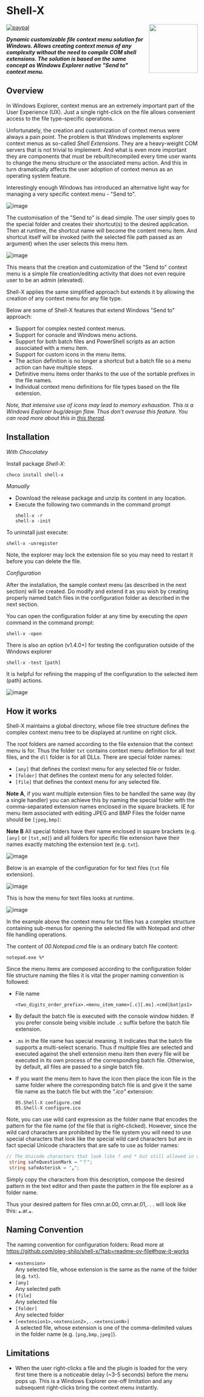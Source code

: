 # Shell-X

[![paypal](https://www.paypalobjects.com/en_US/i/btn/btn_donateCC_LG.gif)](https://oleg-shilo.github.io/cs-script/Donation.html)
<img align="right" src="https://raw.githubusercontent.com/oleg-shilo/shell-x/master/images/shell_x_logo.png" height="128" width="128" alt="" style="float:right">


_**Dynamic customizable file context menu solution for Windows.
Allows creating context menus of any complexity without the need to compile COM shell extensions. The solution is based on the same concept as Windows Explorer native "Send to" context menu.**_

## Overview

In Windows Explorer, context menus are an extremely important part of the User Experience (UX). Just a single right-click on the file allows convenient access to the file type-specific operations.

Unfortunately, the creation and customization of context menus were always a pain point. The problem is that Windows implements explorer context menus as so-called _Shell Extensions_. They are a heavy-weight COM servers that is not trivial to implement. And what is even more important they are components that must be rebuilt/recompiled every time user wants to change the menu structure or the associated menu action. And this in turn dramatically affects the user adoption of context menus as an operating system feature.  

Interestingly enough Windows has introduced an alternative light way for managing a very specific context menu - "Send to".

![image](images/send_to.png)

The customisation of the "Send to" is dead simple. The user simply goes to the special folder and creates their shortcut(s) to the desired application. Then at runtime, the shortcut name will become the content menu item. And shortcut itself will be invoked (with the selected file path passed as an argument) when the user selects this menu item.

![image](images/send_to_files.png)

This means that the creation and customization of the "Send to" context menu is a simple file creation/editing activity that does not even require user to be an admin (elevated).

Shell-X applies the same simplified approach but extends it by allowing the creation of any context menu for any file type.

Below are some of Shell-X features that extend Windows "Send to" approach:

* Support for complex nested context menus.
* Support for console and Windows menu actions.
* Support for both batch files and PowerShell scripts as an action associated with a menu item.
* Support for custom icons in the menu items.
* The action definition is no longer a shortcut but a batch file so a menu action can have multiple steps.
* Definitive menu items order thanks to the use of the sortable prefixes in the file names.
* Individual context menu definitions for file types based on the file extension.

_Note, that intensive use of icons may lead to memory exhaustion. This is a Windows Explorer bug/design flaw. Thus don't overuse this feature. You can read more about this in [this therad](https://github.com/oleg-shilo/shell-x/issues/22)._

## Installation

_With Chocolatey_

Install package _Shell-X_:

```PS
choco install shell-x
```

_Manually_

- Download the release package and unzip its content in any location.
- Execute the following two commands in the command prompt
  ```
  shell-x -r
  shell-x -init
  ```
To uninstall just execute:
  ```
  shell-x -unregister
  ```
  Note, the explorer may lock the extension file so you may need to restart it before you can delete the file. 

_Configuration_

After the installation, the sample context menu (as described in the next section) will be created. Do modify and extend it as you wish by creating properly named batch files in the configuration folder as described in the next section.

You can open the configuration folder at any time by executing the _open_ command in the command prompt:

```
shell-x -open
```

There is also an option (v1.4.0+) for testing the configuration outside of the Windows explorer

```
shell-x -test [path]
```
It is helpful for refining the mapping of the configuration to the selected item (path) actions.

![image](https://user-images.githubusercontent.com/16729806/191431089-d71bbc08-1722-4cae-ae2d-b315129902eb.png)

## How it works

Shell-X maintains a global directory, whose file tree structure defines the complex context menu tree to be displayed at runtime on right click.

The root folders are named according to the file extension that the context menu is for. Thus the folder `txt` contains context menu definition for all text files, and the `dll` folder is for all DLLs. There are special folder names:
- `[any]` that defines the context menu for any selected file or folder.
- `[folder]` that defines the context menu for any selected folder.
- `[file]` that defines the context menu for any selected file.

**Note A**, if you want multiple extension files to be handled the same way (by a single handler) you can achieve this by naming the special folder with the comma-separated extension names enclosed in the square brackets. IE for menu item associated with editing JPEG and BMP Files the folder name should be `[jpeg,bmp]`: 

**Note B** All special folders have their name enclosed in square brackets (e.g. `[any]` or `[txt,md]`) and all folders for specific file extension have their names exactly matching the extension text (e.g. `txt`).

![image](https://github.com/oleg-shilo/shell-x/assets/16729806/21ad4206-2043-4d66-903c-ec881a84e95e)

Below is an example of the configuration for for text files (`txt` file extension).

![image](images/shell_x_files.png)

This is how the menu for text files looks at runtime.

![image](images/shell_x_menu.png)

In the example above the context menu for txt files has a complex structure containing sub-menus for opening the selected file with Notepad and other file handling operations.

The content of _00.Notepad.cmd_ file is an ordinary batch file content:
```
notepad.exe %*
```

Since the menu items are composed according to the configuration folder file structure naming the files it is vital the proper naming convention is followed:

* File name
  ```
  <two_digits_order_prefix>.<menu_item_name>[.c][.ms].<cmd|bat|ps1>
  ```

* By default the batch file is executed with the console window hidden. If you prefer console being visible include `.c` suffix before the batch file extension.

* `.ms` in the file name has special meaning. It indicates that the batch file supports a multi-select scenario. Thus if multiple files are selected and executed against the shell extension menu item then every file will be executed in its own process of the corresponding batch file. Otherwise, by default, all files are passed to a single batch file.


* If you want the menu item to have the icon then place the icon file in the same folder where the corresponding batch file is and give it the same file name as the batch file but with the _".ico"_ extension:
  ```
  05.Shell-X configure.cmd
  05.Shell-X configure.ico
  ```
  
Note, you can use wild card expression as the folder name that encodes the pattern for the file name (of the file that is right-clicked).
However, since the wild card characters are prohibited by the file system you will need to use special characters that look like the special wild card characters but are in fact special Unicode characters that are safe to use as folder names:

```C#
// The Unicode characters that look like ? and * but still allowed in dir and file names
 string safeQuestionMark = "？"; 
 string safeAsterisk = "⁎";
``` 
Simply copy the characters from this description, compose the desired pattern in the text editor and then paste the pattern in the file explorer as a folder name.

Thus your desired pattern for files cmn.ar.00, cmn.ar.01,. . .
will look like this: ⁎.ar.⁎.  

## Naming Convention

The naming convention for configuration folders:
Read more at https://github.com/oleg-shilo/shell-x/?tab=readme-ov-file#how-it-works
- `<extension>`<br>
   Any selected file, whose extension is the same as the name of the folder (e.g. `txt`).
- `[any]`<br>
  Any selected path
- `[file]`<br>
  Any selected file
- `[folder]`<br>
  Any selected folder
- `[<extension1>,<extension2>,..<extensionN>]`<br>
  A selected file, whose extension is one of the comma-delimited values in the folder name (e.g. `[png,bmp,jpeg]`).
  
## Limitations

* When the user right-clicks a file and the plugin is loaded for the very first time there is a noticeable delay (~3-5 seconds) before the menu pops up. This is a Windows Explorer one-off limitation and any subsequent right-clicks bring the context menu instantly.


